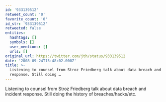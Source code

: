 ```yaml
---
id: '933139512'
retweet_count: '0'
favorite_count: '0'
id_str: '933139512'
retweeted: false
entities:
  hashtags: []
  symbols: []
  user_mentions: []
  urls: []
original_url: https://twitter.com/jth/status/933139512
date: '2008-09-24T15:48:02.000Z'
title: >-
  Listening to counsel from Stroz Friedberg talk about data breach and incident
  response. Still doing …
---
```


Listening to counsel from Stroz Friedberg talk about data breach and incident response. Still doing the history of breaches/hacks/etc.